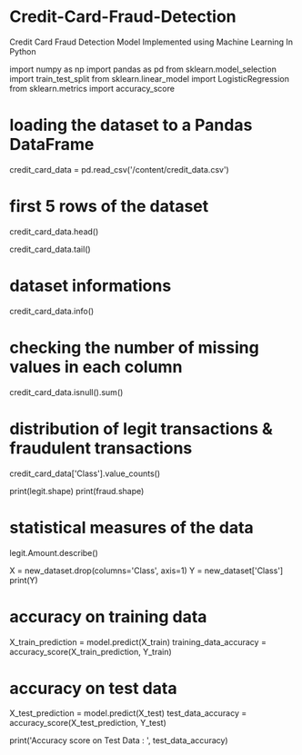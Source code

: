 

# Credit-Card-Fraud-Detection
Credit Card Fraud Detection Model Implemented using Machine Learning In Python

import numpy as np
import pandas as pd
from sklearn.model_selection import train_test_split
from sklearn.linear_model import LogisticRegression
from sklearn.metrics import accuracy_score

# loading the dataset to a Pandas DataFrame
credit_card_data = pd.read_csv('/content/credit_data.csv')

# first 5 rows of the dataset
credit_card_data.head()

credit_card_data.tail()
# dataset informations
credit_card_data.info()
# checking the number of missing values in each column
credit_card_data.isnull().sum()

# distribution of legit transactions & fraudulent transactions
credit_card_data['Class'].value_counts()

print(legit.shape)
print(fraud.shape)

# statistical measures of the data
legit.Amount.describe()

X = new_dataset.drop(columns='Class', axis=1)
Y = new_dataset['Class']
print(Y)

# accuracy on training data
X_train_prediction = model.predict(X_train)
training_data_accuracy = accuracy_score(X_train_prediction, Y_train)

# accuracy on test data
X_test_prediction = model.predict(X_test)
test_data_accuracy = accuracy_score(X_test_prediction, Y_test)

print('Accuracy score on Test Data : ', test_data_accuracy)


